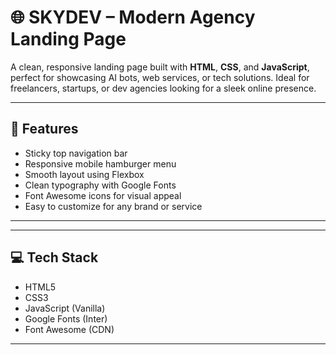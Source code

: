 # 🌐 SKYDEV – Modern Agency Landing Page

A clean, responsive landing page built with **HTML**, **CSS**, and **JavaScript**, perfect for showcasing AI bots, web services, or tech solutions. Ideal for freelancers, startups, or dev agencies looking for a sleek online presence.

---

## 🚀 Features

- Sticky top navigation bar  
- Responsive mobile hamburger menu  
- Smooth layout using Flexbox  
- Clean typography with Google Fonts  
- Font Awesome icons for visual appeal  
- Easy to customize for any brand or service

---




---

## 💻 Tech Stack

- HTML5  
- CSS3  
- JavaScript (Vanilla)  
- Google Fonts (Inter)  
- Font Awesome (CDN)

---


